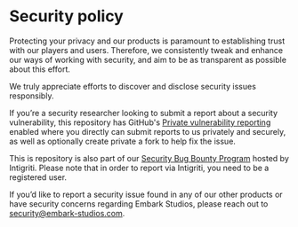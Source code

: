 # Security policy

Protecting your privacy and our products is paramount to establishing trust with our players and users. Therefore, we consistently tweak and enhance our ways of working with security, and aim to be as transparent as possible about this effort.

We truly appreciate efforts to discover and disclose security issues responsibly.

If you’re a security researcher looking to submit a report about a security vulnerability, this repository has GitHub's [Private vulnerability reporting](https://docs.github.com/en/code-security/security-advisories/guidance-on-reporting-and-writing/privately-reporting-a-security-vulnerability) enabled where you directly can submit reports to us privately and securely, as well as optionally create private a fork to help fix the issue.

This is repository is also part of our [Security Bug Bounty Program](https://www.intigriti.com/programs) hosted by Intigriti. Please note that in order to report via Intigriti, you need to be a registered user.

If you’d like to report a security issue found in any of our other products or have security concerns regarding Embark Studios, please reach out to security@embark-studios.com.

